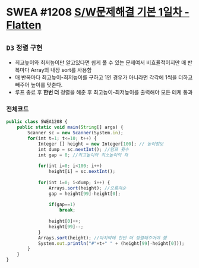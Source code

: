 # SWEA #1208 [S/W문제해결 기본 1일차 - Flatten](https://swexpertacademy.com/main/talk/solvingClub/problemView.do?solveclubId=AX69tP7quW4DFAVm&contestProbId=AV139KOaABgCFAYh&probBoxId=AX7C26xKL7sDFAVm&type=PROBLEM&problemBoxTitle=day0204&problemBoxCnt=4)
`D3` `정렬` `구현`
---

- 최고높이와 최저높이만 알고있다면 쉽게 풀 수 있는 문제여서 비효율적이지만 매 반복마다 Array의 내장 sort를 사용함
- 매 반복마다 최고높이-최저높이를 구하고 1인 경우가 아니라면 각각에 1씩을 더하고 빼주어 높이를 맞춘다.
- 루프 종료 후 **한번 더** 정렬을 해준 후 최고높이-최저높이를 출력해야 모든 테케 통과

### 전체코드
```jsx
public class SWEA1208 {
	public static void main(String[] args) {
		Scanner sc = new Scanner(System.in);
		for(int t=1; t<=10; t++) {
			Integer [] height = new Integer[100]; // 높이정보
			int dump = sc.nextInt(); //덤프 횟수
			int gap = 0; //최고높이와 최소높이의 차
			
			for(int i=0; i<100; i++)
				height[i] = sc.nextInt();
			
			for(int i=0; i<dump; i++) {
				Arrays.sort(height); //오름차순
				gap = height[99]-height[0];
				
				if(gap==1)
					break;
				
				height[0]++;
				height[99]--;
			}
			Arrays.sort(height); //마지막에 한번 더 정렬해주어야 함
			System.out.println("#"+t+" " + (height[99]-height[0]));
		}
	}
}

```
